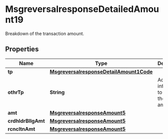 

# MsgreversalresponseDetailedAmount19

Breakdown of the transaction amount.
## Properties

Name | Type | Description | Notes
------------ | ------------- | ------------- | -------------
**tp** | [**MsgreversalresponseDetailAmount1Code**](MsgreversalresponseDetailAmount1Code.md) |  |  [optional]
**othrTp** | **String** | Additional information to specify the type of amount. |  [optional]
**amt** | [**MsgreversalresponseAmount5**](MsgreversalresponseAmount5.md) |  |  [optional]
**crdhldrBllgAmt** | [**MsgreversalresponseAmount5**](MsgreversalresponseAmount5.md) |  |  [optional]
**rcncltnAmt** | [**MsgreversalresponseAmount5**](MsgreversalresponseAmount5.md) |  |  [optional]



